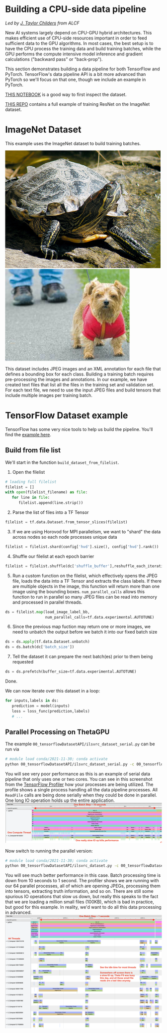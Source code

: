 # Building a CPU-side data pipeline
*Led by [J. Taylor Childers](jchilders@anl.gov) from ALCF*

New AI systems largely depend on CPU-GPU hybrid architectures. This makes efficient use of CPU-side resources important in order to feed sufficient data to the GPU algorithms. In most cases, the best setup is to have the CPU process the training data and build training batches, while the GPU performs the compute intensive model inference and gradient calculations ("backward pass" or "back-prop").

This section demonstrates building a data pipeline for both TensorFlow and PyTorch. TensorFlow's data pipeline API is a bit more advanced than PyTorch so we'll focus on that one, though we include an example in PyTorch.

[THIS NOTEBOOK](00_tensorflowDatasetAPI/inspect_pipeline.ipynb) is a good way to first inspect the dataset.

[THIS REPO](https://github.com/jtchilders/tensorflow_skeleton) contains a full example of training ResNet on the ImageNet dataset.

# ImageNet Dataset

This example uses the ImageNet dataset to build training batches.

![Turtle](images/n01667778_12001.JPEG) ![Dog](images/n02094114_1205.JPEG)

This dataset includes JPEG images and an XML annotation for each file that defines a bounding box for each class. Building a training batch requires pre-processing the images and annotations. In our example, we have created text files that list all the files in the training set and validation set. For each text file, we need to use the input JPEG files and build tensors that include multiple images per training batch.

# TensorFlow Dataset example

TensorFlow has some very nice tools to help us build the pipeline. You'll find the [example here](00_tensorflowDatasetAPI/ilsvrc_dataset.py).

## Build from file list
We'll start in the function `build_dataset_from_filelist`.

1. Open the filelist
```python
# loading full filelist
filelist = []
with open(filelist_filename) as file:
   for line in file:
      filelist.append(line.strip())
```
2. Parse the list of files into a TF Tensor
```python
filelist = tf.data.Dataset.from_tensor_slices(filelist)
```
3. If we are using Horovod for MPI parallelism, we want to "shard" the data across nodes so each node processes unique data
```python
filelist = filelist.shard(config['hvd'].size(), config['hvd'].rank())
```
4. Shuffle our filelist at each epoch barrier
```python
filelist = filelist.shuffle(dc['shuffle_buffer'],reshuffle_each_iteration=dc['reshuffle_each_iteration'])
```
5. Run a custom function on the filelist, which effectively opens the JPEG file, loads the data into a TF Tensor and extracts the class labels. If there are multiple objects in the image, this function will return more than one image using the bounding boxes. `num_parallel_calls` allows this function to run in parallel so many JPEG files can be read into memory and processed in parallel threads.
```python
ds = filelist.map(load_image_label_bb,
                  num_parallel_calls=tf.data.experimental.AUTOTUNE)
```
6. Since the previous map fuction may return one or more images, we need to unbatch the output before we batch it into our fixed batch size
```python
ds = ds.apply(tf.data.Dataset.unbatch)
ds = ds.batch(dc['batch_size'])
```
7. Tell the dataset it can prepare the next batch(es) prior to them being requested
```python
ds = ds.prefetch(buffer_size=tf.data.experimental.AUTOTUNE)
```

Done.

We can now iterate over this dataset in a loop:
```python
for inputs,labels in ds:
   prediction = model(inputs)
   loss = loss_func(prediction,labels)
   # ...
```

## Parallel Processing on ThetaGPU

The example `00_tensorflowDatasetAPI/ilsvrc_dataset_serial.py` can be run via
```bash
# module load conda/2021-11-30; conda activate
python 00_tensorflowDatasetAPI/ilsvrc_dataset_serial.py -c 00_tensorflowDatasetAPI/ilsvrc.json
```

You will see very poor performance as this is an example of serial data pipeline that only uses one or two cores. You can see in this screenshot from the [TensorFlow Profiler](https://github.com/argonne-lcf/sdl_ai_workshop/tree/master/04_profilingDeepLearning/TensorflowProfiler) how your processes are being utilized. The profile shows a single process handling all the data pipeline processes. All `ReadFile` calls are being done serially when they could be done in parallel. One long IO operation holds up the entire application.
![serial](images/ilsvrc_serial.png)

Now switch to running the parallel version:
```bash
# module load conda/2021-11-30; conda activate
python 00_tensorflowDatasetAPI/ilsvrc_dataset.py -c 00_tensorflowDatasetAPI/ilsvrc.json --interop 64 --intraop 64
```

You will see much better performance in this case. Batch processing time is down from 10 seconds to 1 second. The profiler shows we are running with our 64 parallel processes, all of which are opening JPEGs, processing them into tensors, extracting truth information, and so on. There are still some spurious IO operations that slow us down, but really this speaks to the fact that we are loading a million small files (100KB), which is bad in practice, but good for this example. In reality, we'd want to do all this data processing in advanced.
![parallel](images/ilsvrc_parallel.png)


